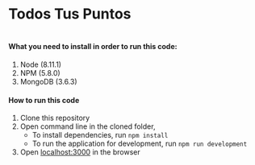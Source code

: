 # Todos Tus Puntos

#

#### What you need to install in order to run this code:

1. Node (8.11.1)
2. NPM (5.8.0)
3. MongoDB (3.6.3)

#### How to run this code

1. Clone this repository
2. Open command line in the cloned folder,
   - To install dependencies, run `npm install`
   - To run the application for development, run `npm run development`
3. Open [localhost:3000](http://localhost:3000/) in the browser
